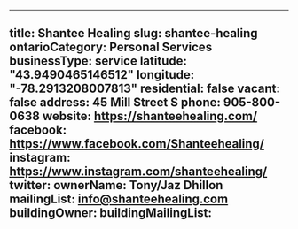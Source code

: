 
---
title: Shantee Healing
slug: shantee-healing
ontarioCategory: Personal Services
businessType: service
latitude: "43.9490465146512"
longitude: "-78.2913208007813"
residential: false
vacant: false
address: 45 Mill Street S
phone: 905-800-0638
website: https://shanteehealing.com/
facebook: https://www.facebook.com/Shanteehealing/
instagram: https://www.instagram.com/shanteehealing/
twitter: 
ownerName: Tony/Jaz Dhillon
mailingList: info@shanteehealing.com 
buildingOwner: 
buildingMailingList: 
---

